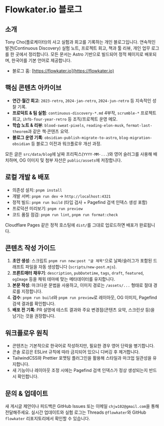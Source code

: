 # Flowkater.io 블로그

## 소개
 Tony Cho(플로케이터)의 사고 실험과 회고를 기록하는 개인 블로그입니다. 연속적인 발견(Continuous Discovery) 실험 노트, 프로젝트 회고, 책과 툴 리뷰, 개인 업무 로그를 한 곳에서 정리합니다. 모든 문서는 Astro 기반으로 빌드되어 정적 페이지로 배포되며, 한국어를 기본 언어로 제공합니다.

- 블로그 홈: [https://flowkater.io](https://flowkater.io)

## 핵심 콘텐츠 아카이브
- **연간·월간 회고**: `2023-retro`, `2024-jan-retro`, `2024-jun-retro` 등 지속적인 성찰 기록.
- **프로덕트 & 팀 실험**: `continuous-discovery-*.md` 4부작, `scrumble-*` 프로젝트 회고, `ihfb-four-year-retro` 등 조직/프로젝트 운영 메모.
- **학습 노트 & 리뷰**: `blood-sweat-pixels`, `reading-elon-musk`, `fermat-last-theorem`과 같은 책·콘텐츠 요약.
- **블로그 운영 기록**: `obsidian-publish-migrate-to-astro`, `blog-migration-obsidian` 등 블로그 이전과 워크플로우 개선 과정.

모든 글은 `src/data/blog`에 날짜 프리픽스(`YYYY-MM-...`)와 영어 슬러그를 사용해 배치하며, OG 이미지 및 첨부 자산은 `public/assets`에 저장합니다.

## 로컬 개발 & 배포
- 의존성 설치: `pnpm install`
- 개발 서버: `pnpm run dev` → `http://localhost:4321`
- 정적 빌드: `pnpm run build` (타입 검사 + Pagefind 검색 인덱스 생성 포함)
- 프로덕션 미리보기: `pnpm run preview`
- 코드 품질 점검: `pnpm run lint`, `pnpm run format:check`

Cloudflare Pages 같은 정적 호스팅에 `dist/`를 그대로 업로드하면 배포가 완료됩니다.

## 콘텐츠 작성 가이드
1. **초안 생성**: 스크립트 `pnpm run new:post "글 제목"`으로 날짜/슬러그가 포함된 드래프트 파일을 자동 생성합니다 (`scripts/new-post.mjs`).
2. **프론트매터 채우기**: `description`, `pubDatetime`, `tags`, `draft`, `featured`, `ogImage` 등을 채워 테마에 맞는 메타데이터를 유지합니다.
3. **본문 작성**: 마크다운 문법을 사용하고, 이미지 경로는 `/assets/...` 형태로 절대 경로를 지정합니다.
4. **검수**: `pnpm run build`와 `pnpm run preview`로 레이아웃, OG 이미지, Pagefind 검색 결과를 확인합니다.
5. **배포 전 기록**: PR 설명에 테스트 결과와 주요 변경점(콘텐츠 요약, 스크린샷 등)을 남기는 것을 권장합니다.

## 워크플로우 원칙
- 콘텐츠는 기본적으로 한국어로 작성하지만, 필요한 경우 영어 단락을 병기합니다.
- 콘솔 로깅은 ESLint 규칙에 따라 금지되어 있으니 디버깅 후 제거합니다.
- TailwindCSS와 Prettier 포맷팅 플러그인을 활용해 스타일과 마크업 일관성을 유지합니다.
- 새 기능이나 레이아웃 조정 시에는 Pagefind 검색 인덱스가 정상 생성되는지 반드시 확인합니다.

## 문의 & 업데이트
새 게시글 제안이나 피드백은 GitHub Issues 또는 이메일 `chjw102@gmail.com`을 통해 전달해주세요. 실시간 업데이트와 실험 로그는 Threads `@flowkater`와 GitHub `flowkater` 리포지토리에서 확인할 수 있습니다.
